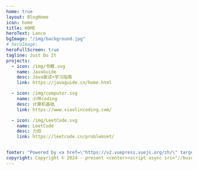 ```yaml
---
home: true
layout: BlogHome
icon: home
title: HOME
heroText: Lance
bgImage: "/img/background.jpg"
# heroImage: 
heroFullScreen: true
tagline: Just Do It
projects:
  - icon: /img/书籍.svg
    name: JavaGuide
    desc: Java面试+学习指南
    link: https://javaguide.cn/home.html

  - icon: /img/computer.svg
    name: 小林coding
    desc: 计算机基础
    link: https://www.xiaolincoding.com/

  - icon: /img/LeetCode.svg
    name: LeetCode
    desc: 力扣
    link: https://leetcode.cn/problemset/


footer: "Powered by <a href=\"https://v2.vuepress.vuejs.org/zh/\" target=\"_blank\"> VuePress </a> | Theme <a href=\"https://theme-hope.vuejs.press/zh/\" target=\"_blank\"> Hope </a>"
copyright: Copyright © 2024 - present <center><script async src="//busuanzi.ibruce.info/busuanzi/2.3/busuanzi.pure.mini.js"></script><span id="busuanzi_container_site_pv">本站总访问量<span id="busuanzi_value_site_pv"></span>次</span></center>
---
```


